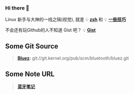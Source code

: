 ### Hi there 👋

<!--
**Changes729/Changes729** is a ✨ _special_ ✨ repository because its `README.md` (this file) appears on your GitHub profile.

Here are some ideas to get you started:

- 🔭 I’m currently working on ...
- 🌱 I’m currently learning ...
- 👯 I’m looking to collaborate on ...
- 🤔 I’m looking for help with ...
- 💬 Ask me about ...
- 📫 How to reach me: ...
- 😄 Pronouns: ...
- ⚡ Fun fact: ...
-->

Linux 新手与大神的一线之隔(视觉), 就差 💡 **[zsh](https://github.com/ohmyzsh/ohmyzsh)** 和 💡 **[一些技巧](https://github.com/jlevy/the-art-of-command-line)**

不会还有玩Github的人不知道 Gist 吧？ 💡 **[Gist](https://gist.github.com/Changes729)**

## Some Git Source

> **[Bluez](https://git.kernel.org/pub/scm/bluetooth/bluez.git/):** git://git.kernel.org/pub/scm/bluetooth/bluez.git


## Some Note URL

> **[蓝牙笔记](https://gist.github.com/Changes729/8266aa62ec9363153310b13c67c5a81f)**
